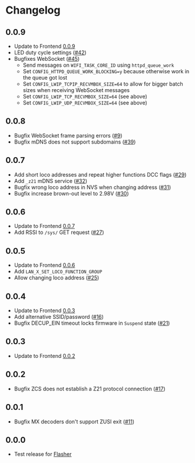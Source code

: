 # Changelog

## 0.0.9
- Update to Frontend [0.0.9](https://github.com/OpenRemise/Frontend/releases/tag/v0.0.9)
- LED duty cycle settings ([#42](https://github.com/OpenRemise/Firmware/issues/42))
- Bugfixes WebSocket ([#45](https://github.com/OpenRemise/Firmware/issues/45))
  - Send messages on `WIFI_TASK_CORE_ID` using `httpd_queue_work`
  - Set `CONFIG_HTTPD_QUEUE_WORK_BLOCKING=y` because otherwise work in the queue got lost
  - Set `CONFIG_LWIP_TCPIP_RECVMBOX_SIZE=64` to allow for bigger batch sizes when receiving WebSocket messages
  - Set `CONFIG_LWIP_TCP_RECVMBOX_SIZE=64` (see above)
  - Set `CONFIG_LWIP_UDP_RECVMBOX_SIZE=64` (see above)

## 0.0.8
- Bugfix WebSocket frame parsing errors ([#9](https://github.com/OpenRemise/Firmware/issues/9))
- Bugfix mDNS does not support subdomains ([#39](https://github.com/OpenRemise/Firmware/issues/39))

## 0.0.7
- Add short loco addresses and repeat higher functions DCC flags ([#29](https://github.com/OpenRemise/Firmware/issues/29))
- Add `_z21` mDNS service ([#32](https://github.com/OpenRemise/Firmware/issues/32))
- Bugfix wrong loco address in NVS when changing address ([#31](https://github.com/OpenRemise/Firmware/issues/31))
- Bugfix increase brown-out level to 2.98V ([#30](https://github.com/OpenRemise/Firmware/issues/30))

## 0.0.6
- Update to Frontend [0.0.7](https://github.com/OpenRemise/Frontend/releases/tag/v0.0.7)
- Add RSSI to `/sys/` GET request ([#27](https://github.com/OpenRemise/Firmware/issues/27))

## 0.0.5
- Update to Frontend [0.0.6](https://github.com/OpenRemise/Frontend/releases/tag/v0.0.6)
- Add `LAN_X_SET_LOCO_FUNCTION_GROUP`
- Allow changing loco address ([#25](https://github.com/OpenRemise/Firmware/issues/25))

## 0.0.4
- Update to Frontend [0.0.3](https://github.com/OpenRemise/Frontend/releases/tag/v0.0.3)
- Add alternative SSID/password ([#16](https://github.com/OpenRemise/Firmware/issues/16))
- Bugfix DECUP_EIN timeout locks firmware in `Suspend` state ([#21](https://github.com/OpenRemise/Firmware/issues/21))

## 0.0.3
- Update to Frontend [0.0.2](https://github.com/OpenRemise/Frontend/releases/tag/v0.0.2)

## 0.0.2
- Bugfix ZCS does not establish a Z21 protocol connection ([#17](https://github.com/OpenRemise/Firmware/issues/17))

## 0.0.1
- Bugfix MX decoders don't support ZUSI exit ([#11](https://github.com/OpenRemise/Firmware/issues/11))

## 0.0.0
- Test release for [Flasher](https://github.com/OpenRemise/Flasher)
